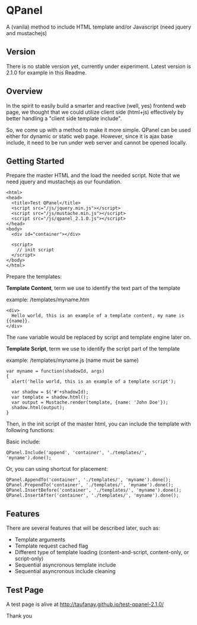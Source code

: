 # QPanel
A (vanila) method to include HTML template and/or Javascript (need jquery and mustachejs)

## Version
There is no stable version yet, currently under experiment. Latest version is 2.1.0 for example in this Readme.

## Overview
In the spirit to easily build a smarter and reactive (well, yes) frontend web page, we thought that we could utilize client side (html+js) effectively by better handling a "client side template include".

So, we come up with a method to make it more simple. QPanel can be used either for dynamic or static web page. However, since it is ajax base include, it need to be run under web server and cannot be opened locally.

## Getting Started
Prepare the master HTML and the load the needed script.
Note that we need jquery and mustachejs as our foundation.
```
<html>
<head>
  <title>Test QPanel</title>
  <script src="/js/jquery.min.js"></script>
  <script src="/js/mustache.min.js"></script>
  <script src="/js/qpanel_2.1.0.js"></script>
</head>
<body>
  <div id="container"></div>
  
  <script>
    // init script
  </script>
</body>
</html>
```

Prepare the templates:

**Template Content**, term we use to identify the text part of the template

example: /templates/myname.htm
```
<div>
  Hello world, this is an example of a template content, my name is {{name}}.
</div>
```
The `name` variable would be replaced by script and template engine later on.

**Template Script**, term we use to identify the script part of the template

example: /templates/myname.js (name must be same)
```
var myname = function(shadowId, args)
{
  alert('hello world, this is an example of a template script');
  
  var shadow = $('#'+shadowId);
  var template = shadow.html();
  var output = Mustache.render(template, {name: 'John Doe'});
  shadow.html(output);
}
```

Then, in the init script of the master html, you can include the template with following functions:

Basic include:
```
QPanel.Include('append', 'container', './templates/', 'myname').done();
```

Or, you can using shortcut for placement:
```
QPanel.AppendTo('container', './templates/', 'myname').done();
QPanel.PrependTo('container', './templates/', 'myname').done();
QPanel.InsertBefore('container', './templates/', 'myname').done();
QPanel.InsertAfter('container', './templates/', 'myname').done();
```

## Features
There are several features that will be described later, such as:
- Template arguments
- Template request cached flag
- Different type of template loading (content-and-script, content-only, or script-only)
- Sequential asyncronous template include
- Sequential asyncronous include cleaning

## Test Page
A test page is alive at http://taufanay.github.io/test-qpanel-2.1.0/

Thank you
